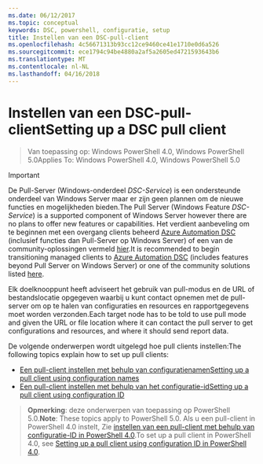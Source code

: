 ```yaml
---
ms.date: 06/12/2017
ms.topic: conceptual
keywords: DSC, powershell, configuratie, setup
title: Instellen van een DSC-pull-client
ms.openlocfilehash: 4c56671313b93cc12ce9460ce41e1710e0d6a526
ms.sourcegitcommit: ece1794c94be4880a2af5a2605ed4721593643b6
ms.translationtype: MT
ms.contentlocale: nl-NL
ms.lasthandoff: 04/16/2018
---
```

# <a name="setting-up-a-dsc-pull-client"></a><span data-ttu-id="e5eca-103">Instellen van een DSC-pull-client</span><span class="sxs-lookup"><span data-stu-id="e5eca-103">Setting up a DSC pull client</span></span>

> <span data-ttu-id="e5eca-104">Van toepassing op: Windows PowerShell 4.0, Windows PowerShell 5.0</span><span class="sxs-lookup"><span data-stu-id="e5eca-104">Applies To: Windows PowerShell 4.0, Windows PowerShell 5.0</span></span>

> [!IMPORTANT]
> <span data-ttu-id="e5eca-105">De Pull-Server (Windows-onderdeel *DSC-Service*) is een ondersteunde onderdeel van Windows Server maar er zijn geen plannen om de nieuwe functies en mogelijkheden bieden.</span><span class="sxs-lookup"><span data-stu-id="e5eca-105">The Pull Server (Windows Feature *DSC-Service*) is a supported component of Windows Server however there are no plans to offer new features or capabilities.</span></span> <span data-ttu-id="e5eca-106">Het verdient aanbeveling om te beginnen met een overgang clients beheerd [Azure Automation DSC](/azure/automation/automation-dsc-getting-started) (inclusief functies dan Pull-Server op Windows Server) of een van de community-oplossingen vermeld [hier](pullserver.md#community-solutions-for-pull-service).</span><span class="sxs-lookup"><span data-stu-id="e5eca-106">It is recommended to begin transitioning managed clients to [Azure Automation DSC](/azure/automation/automation-dsc-getting-started) (includes features beyond Pull Server on Windows Server) or one of the community solutions listed [here](pullserver.md#community-solutions-for-pull-service).</span></span>

<span data-ttu-id="e5eca-107">Elk doelknooppunt heeft adviseert het gebruik van pull-modus en de URL of bestandslocatie opgegeven waarbij u kunt contact opnemen met de pull-server om op te halen van configuraties en resources en rapportgegevens moet worden verzonden.</span><span class="sxs-lookup"><span data-stu-id="e5eca-107">Each target node has to be told to use pull mode and given the URL or file location where it can contact the pull server to get configurations and resources, and where it should send report data.</span></span>

<span data-ttu-id="e5eca-108">De volgende onderwerpen wordt uitgelegd hoe pull clients instellen:</span><span class="sxs-lookup"><span data-stu-id="e5eca-108">The following topics explain how to set up pull clients:</span></span>

* [<span data-ttu-id="e5eca-109">Een pull-client instellen met behulp van configuratienamen</span><span class="sxs-lookup"><span data-stu-id="e5eca-109">Setting up a pull client using configuration names</span></span>](pullClientConfigNames.md)
* [<span data-ttu-id="e5eca-110">Een pull-client instellen met behulp van het configuratie-id</span><span class="sxs-lookup"><span data-stu-id="e5eca-110">Setting up a pull client using configuration ID</span></span>](pullClientConfigID.md)

> <span data-ttu-id="e5eca-111">**Opmerking**: deze onderwerpen van toepassing op PowerShell 5.0.</span><span class="sxs-lookup"><span data-stu-id="e5eca-111">**Note**: These topics apply to PowerShell 5.0.</span></span> <span data-ttu-id="e5eca-112">Als u een pull-client in PowerShell 4.0 instelt, Zie [instellen van een pull-client met behulp van configuratie-ID in PowerShell 4.0](pullClientConfigID4.md).</span><span class="sxs-lookup"><span data-stu-id="e5eca-112">To set up a pull client in PowerShell 4.0, see [Setting up a pull client using configuration ID in PowerShell 4.0](pullClientConfigID4.md).</span></span>